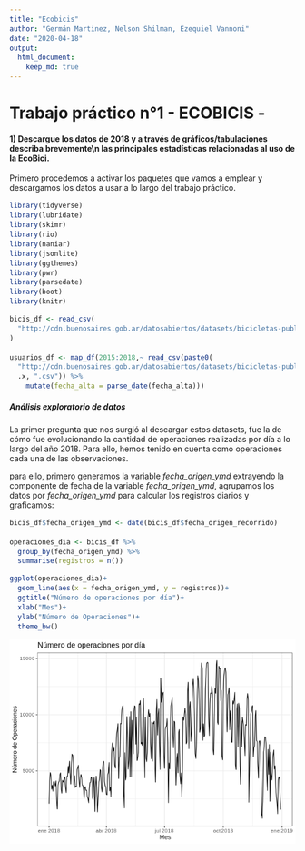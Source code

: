 ```yaml
---
title: "Ecobicis"
author: "Germán Martinez, Nelson Shilman, Ezequiel Vannoni"
date: "2020-04-18"
output:
  html_document:
    keep_md: true
---
```


# Trabajo práctico n°1 - ECOBICIS -

#### 1) Descargue los datos de 2018 y a través de gráficos/tabulaciones describa brevemente\n las principales estadísticas relacionadas al uso de la EcoBici.


Primero procedemos a activar los paquetes que vamos a emplear y descargamos los datos a usar
a lo largo del trabajo práctico.


```r
library(tidyverse)
library(lubridate)
library(skimr)
library(rio)
library(naniar)
library(jsonlite)
library(ggthemes)
library(pwr)
library(parsedate)
library(boot)
library(knitr)
```


```r
bicis_df <- read_csv(
  "http://cdn.buenosaires.gob.ar/datosabiertos/datasets/bicicletas-publicas/recorridos-realizados-2018.csv"
)

usuarios_df <- map_df(2015:2018,~ read_csv(paste0(
  "http://cdn.buenosaires.gob.ar/datosabiertos/datasets/bicicletas-publicas/usuarios-ecobici-",
  .x, ".csv")) %>%
    mutate(fecha_alta = parse_date(fecha_alta)))
```

##### Análisis exploratorio de datos

La primer pregunta que nos surgió al descargar estos datasets, fue la de cómo fue evolucionando
la cantidad de operaciones realizadas por día a lo largo del año 2018. Para ello, hemos tenido en cuenta como operaciones cada una de las observaciones.

para ello, primero generamos la variable *fecha_origen_ymd* extrayendo la componente de fecha de la variable
*fecha_origen_ymd*, agrupamos los datos por *fecha_origen_ymd* para calcular los registros diarios y graficamos:


```r
bicis_df$fecha_origen_ymd <- date(bicis_df$fecha_origen_recorrido)

operaciones_dia <- bicis_df %>%
  group_by(fecha_origen_ymd) %>%
  summarise(registros = n())
```



```r
ggplot(operaciones_dia)+
  geom_line(aes(x = fecha_origen_ymd, y = registros))+
  ggtitle("Número de operaciones por día")+
  xlab("Mes")+
  ylab("Número de Operaciones")+
  theme_bw()
```

![](README_files/figure-html/unnamed-chunk-4-1.png)<!-- -->

